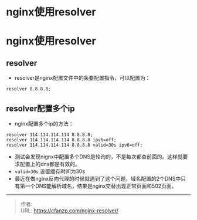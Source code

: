 # nginx使用resolver


<!--more-->
# nginx使用resolver
## resolver
- resolver是nginx配置文件中的条要配置指令，可以配置为：
```nginx
resolver 8.8.8.8;
```
## resolver配置多个ip
- nginx配置多个ip的方法：
```nginx
resolver 114.114.114.114 8.8.8.8;
resolver 114.114.114.114 8.8.8.8 ipv6=off;
resolver 114.114.114.114 8.8.8.8 valid=30s ipv6=off;
```
- 测试会发现nignx中配置多个DNS是轮询的，不是每次都查前面的。这样就要求配置上的dns都是有效的。
- `valid=30s` 设置缓存时间为30s
- 最近在做nginx反向代理的时候就遇到了这个问题，域名配置的2个DNS中只有第一个DNS能解析域名，结果是nginx交替出现正常页面和502页面。



---

> 作者:   
> URL: https://cfanzp.com/nginx-resolver/  

